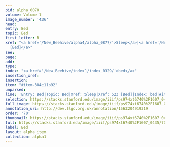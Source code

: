 ```yaml
---
pid: alpha_0070
volume: Volume 1
image_number: '436'
head: 
entry: Bed
topic: Bed
first_letter: B
xref: "<a href='/New_Beehive/alpha4/alpha_0877/'>Sleep</a>|<a href='/New_Beehive/toc_vol2/toc2_124/'>523
  [Bed]</a>"
see: 
page: 
add: 
type: 
index: "<a href='/New_Beehive/index1/index_0329/'>bed</a>"
insertion_xref: 
insertion: 
item: "#item-384c11b92"
unparsed: 
line: 'Entry: Bed|Topic: Bed|Xref: Sleep|Xref: 523 [Bed]|Index: bed|#item-384c11b92'
selection: https://stacks.stanford.edu/image/iiif/ps974xt6740%2F1607_0435/709,713,3126,430/full/0/default.jpg
full_image: https://stacks.stanford.edu/image/iiif/ps974xt6740%2F1607_0435/full/full/0/default.jpg
annotation_uri: http://dev.llgc.org.uk/annotation/1563204919319
order: '70'
thumbnail: https://stacks.stanford.edu/image/iiif/ps974xt6740%2F1607_0435/709,713,600,180/250,/0/default.jpg
full: https://stacks.stanford.edu/image/iiif/ps974xt6740%2F1607_0435/709,713,3126,430/full/0/default.jpg
label: Bed
layout: alpha_item
collection: alpha1
---
```

